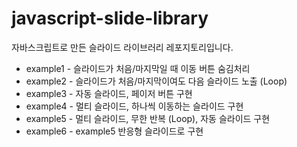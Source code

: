 # javascript-slide-library
자바스크립트로 만든 슬라이드 라이브러리 레포지토리입니다.

- example1 - 슬라이드가 처음/마지막일 때 이동 버튼 숨김처리
- example2 - 슬라이드가 처음/마지막이여도 다음 슬라이드 노출 (Loop)
- example3 - 자동 슬라이드, 페이저 버튼 구현
- example4 - 멀티 슬라이드, 하나씩 이동하는 슬라이드 구현
- example5 - 멀티 슬라이드, 무한 반복 (Loop), 자동 슬라이드 구현
- example6 - example5 반응형 슬라이드로 구현

